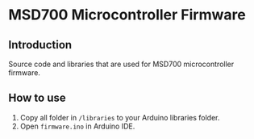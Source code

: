 # MSD700 Microcontroller Firmware

## Introduction
Source code and libraries that are used for MSD700 microcontroller firmware.

## How to use
1. Copy all folder in `/libraries` to your Arduino libraries folder.
2. Open `firmware.ino` in Arduino IDE.